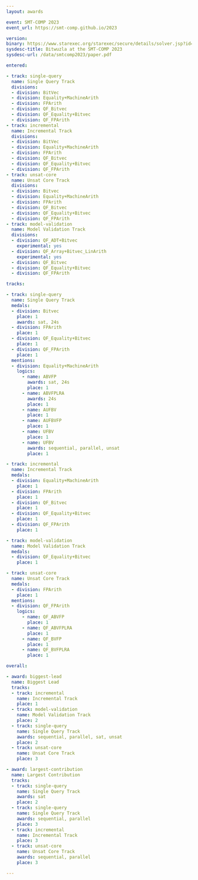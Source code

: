 ```yaml
---
layout: awards 

event: SMT-COMP 2023
event_url: https://smt-comp.github.io/2023

version:
binary: https://www.starexec.org/starexec/secure/details/solver.jsp?id=44978
sysdesc-title: Bitwuzla at the SMT-COMP 2023
sysdesc-url: /data/smtcomp2023/paper.pdf

entered:

- track: single-query
  name: Single Query Track
  divisions:
  - division: BitVec
  - division: Equality+MachineArith
  - division: FPArith
  - division: QF_Bitvec
  - division: QF_Equality+Bitvec
  - division: QF_FPArith
- track: incremental
  name: Incremental Track
  divisions:
  - division: BitVec
  - division: Equality+MachineArith
  - division: FPArith
  - division: QF_Bitvec
  - division: QF_Equality+Bitvec
  - division: QF_FPArith
- track: unsat-core
  name: Unsat Core Track
  divisions:
  - division: Bitvec
  - division: Equality+MachineArith
  - division: FPArith
  - division: QF_Bitvec
  - division: QF_Equality+Bitvec
  - division: QF_FPArith
- track: model-validation
  name: Model Validation Track
  divisions:
  - division: QF_ADT+Bitvec
    experimental: yes
  - division: QF_Array+Bitvec_LinArith
    experimental: yes
  - division: QF_Bitvec
  - division: QF_Equality+Bitvec
  - division: QF_FPArith

tracks:

- track: single-query
  name: Single Query Track
  medals:
  - division: Bitvec
    place: 1
    awards: sat, 24s
  - division: FPArith
    place: 1
  - division: QF_Equality+Bitvec
    place: 1
  - division: QF_FPArith
    place: 1
  mentions:
  - division: Equality+MachineArith
    logics:
      - name: ABVFP
        awards: sat, 24s
        place: 1
      - name: ABVFPLRA
        awards: 24s
        place: 1
      - name: AUFBV
        place: 1
      - name: AUFBVFP
        place: 1
      - name: UFBV
        place: 1
      - name: UFBV
        awards: sequential, parallel, unsat
        place: 1

- track: incremental
  name: Incremental Track
  medals:
  - division: Equality+MachineArith
    place: 1
  - division: FPArith
    place: 1
  - division: QF_Bitvec
    place: 1
  - division: QF_Equality+Bitvec
    place: 1
  - division: QF_FPArith
    place: 1

- track: model-validation
  name: Model Validation Track
  medals:
  - division: QF_Equality+Bitvec
    place: 1

- track: unsat-core
  name: Unsat Core Track
  medals:
  - division: FPArith
    place: 1
  mentions:
  - division: QF_FPArith
    logics:
      - name: QF_ABVFP
        place: 1
      - name: QF_ABVFPLRA
        place: 1
      - name: QF_BVFP
        place: 1
      - name: QF_BVFPLRA
        place: 1

overall:

- award: biggest-lead
  name: Biggest Lead
  tracks:
  - track: incremental
    name: Incremental Track
    place: 1
  - track: model-validation
    name: Model Validation Track
    place: 2
  - track: single-query
    name: Single Query Track
    awards: sequential, parallel, sat, unsat
    place: 2
  - track: unsat-core
    name: Unsat Core Track
    place: 3

- award: largest-contribution
  name: Largest Contribution
  tracks:
  - track: single-query
    name: Single Query Track
    awards: sat
    place: 2
  - track: single-query
    name: Single Query Track
    awards: sequential, parallel
    place: 3
  - track: incremental
    name: Incremental Track
    place: 3
  - track: unsat-core
    name: Unsat Core Track
    awards: sequential, parallel
    place: 3

---
```

